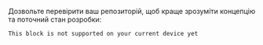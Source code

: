 Дозвольте перевірити ваш репозиторій, щоб краще зрозуміти концепцію та поточний стан розробки:
```
This block is not supported on your current device yet